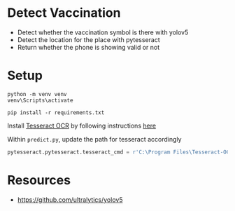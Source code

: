 # Detect Vaccination

- Detect whether the vaccination symbol is there with yolov5
- Detect the location for the place with pytesseract
- Return whether the phone is showing valid or not

# Setup

```
python -m venv venv
venv\Scripts\activate

pip install -r requirements.txt
```

Install [Tesseract OCR](https://github.com/UB-Mannheim/tesseract/wiki) by following instructions [here](https://stackoverflow.com/questions/50951955/pytesseract-tesseractnotfound-error-tesseract-is-not-installed-or-its-not-i)

Within `predict.py`, update the path for tesseract accordingly

```python
pytesseract.pytesseract.tesseract_cmd = r'C:\Program Files\Tesseract-OCR\tesseract.exe'
```

# Resources

- https://github.com/ultralytics/yolov5